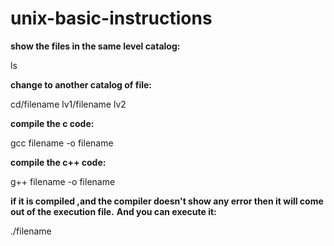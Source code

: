# unix-basic-instructions
<b>show the files in the same level catalog:</b>

ls


<b>change to another catalog of file:</b>


cd/filename lv1/filename lv2


<b>compile the c code:</b>


gcc filename -o filename


<b>compile the c++ code:</b>


g++ filename -o filename


<b>if it is compiled ,and the compiler doesn't show any error then it will come out of the execution file.</b>
<b>And you can execute it:</b>


./filename
